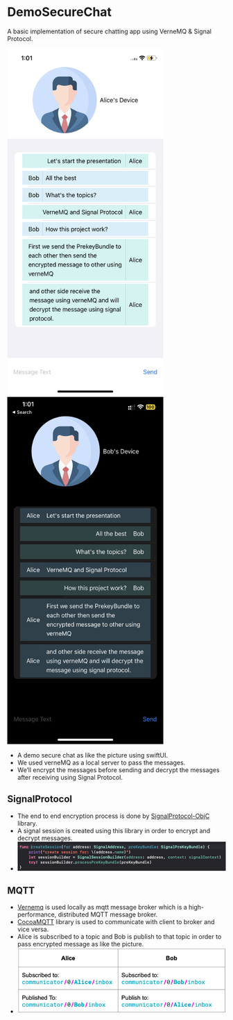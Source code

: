 # DemoSecureChat
A basic implementation of secure chatting app using VerneMQ & Signal Protocol.

  <img src="https://github.com/sifat-mbstu/DemoSecureChat/blob/main/ReadMeImages/AliceSide.PNG" width="360px" height="800px">  <img src="https://github.com/sifat-mbstu/DemoSecureChat/blob/main/ReadMeImages/BobSide.PNG" width="360px" height="800px">
 - A demo secure chat as like the picture using swiftUI.
 - We used verneMQ as a local server to pass the messages.
 - We’ll encrypt the messages before sending and decrypt the messages after receiving using Signal Protocol.

## SignalProtocol
 - The end to end encryption process is done by [SignalProtocol-ObjC](https://github.com/ChatSecure/SignalProtocol-ObjC) library.
 - A signal session is created using this library in order to encrypt and decrypt messages.
 - <img src="https://github.com/sifat-mbstu/DemoSecureChat/blob/main/ReadMeImages/SessionCreation.png">
## MQTT
 - [Vernemq](https://github.com/vernemq/vernemq) is used locally as mqtt message broker which is a high-performance, distributed MQTT message broker.
 - [CocoaMQTT](https://github.com/emqx/CocoaMQTT) library is used to communicate with client to broker and vice versa.
 - Alice is subscribed to a topic and Bob is publish to that topic in order to pass encrypted message as like the picture.
 - <img src="https://github.com/sifat-mbstu/DemoSecureChat/blob/main/ReadMeImages/AliceBobSubscription.png">
